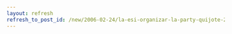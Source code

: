 ```yaml
---
layout: refresh
refresh_to_post_id: /new/2006-02-24/la-esi-organizar-la-party-quijote-2006.html
---
```

